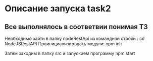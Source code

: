 # Описание запуска task2


## Все выполнялось в соответвии понимая ТЗ


Необходимо зайти в папку nodeRestApi из командной строки :
cd NodeJSRestAPI
Проинициализировать модули:
npm init

Затем заходим в папку src и запускаем программу 
npm start
